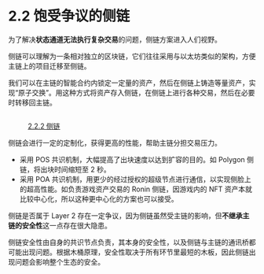 # 2.2 饱受争议的侧链

为了解决**状态通道无法执行复杂交易**的问题，侧链方案进入人们视野。

侧链可以理解为一条相对独立的区块链，它们往往采用与以太坊类似的架构，方便主链上的项目迁移至侧链。

我们可以在主链的智能合约内锁定一定量的资产，然后在侧链上铸造等量资产，实现“原子交换”。用这种方式将资产存入侧链，在侧链上进行各种交易，然后在必要时转移回主链。

<figure><img src="https://www.notion.so/image/https%3A%2F%2Fs3-us-west-2.amazonaws.com%2Fsecure.notion-static.com%2Ffed46a11-aba1-4a53-8322-870f8dda0077%2FUntitled.png?id=d6ff9b18-dce9-4969-ab1a-c101cb33ef2f&#x26;table=block&#x26;spaceId=b1dd17ad-aa83-4faf-9395-5329c519d830&#x26;width=2000&#x26;userId=e298088e-2c93-42ed-870b-b44d950d1eae&#x26;cache=v2" alt=""><figcaption><p><a href="https://www.notion.so/2-2-2-2cbb12fda452425baf90a8c6aea387b3">2.2.2 侧链</a></p></figcaption></figure>

侧链会进行一定的定制化，获得更高的性能，帮助主链分担交易压力。

* 采用 POS 共识机制，大幅提高了出块速度以达到扩容的目的。如 Polygon 侧链，将出块时间缩短至 2 秒。
* 采用 POA 共识机制，用更少的经过授权的超级节点进行通信，以实现侧脸上的超高性能。如负责游戏资产交易的 Ronin 侧链，因游戏内的 NFT 资产本就比较中心化，所以这种更中心化的方案也可以接受。

侧链是否属于 Layer 2 存在一定争议，因为侧链虽然受主链的影响，但**不继承主链的安全性**这一点存在很大隐患。

侧链安全性由自身的共识节点负责，其本身的安全性，以及侧链与主链的通讯桥都可能出现问题。根据木桶原理，安全性取决于所有环节里最短的木板，因此侧链出现问题会影响整个生态的安全。
